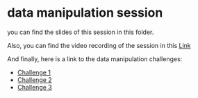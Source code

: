 # data manipulation session

you can find the slides of this session in this folder.

Also, you can find the video recording of the session in this [Link](https://drive.google.com/file/d/1HKg-pz9IdIaGoIb43m_xCcNGMfa3Eeqm/view?usp=sharing)

And finally, here is a link to the data manipulation challenges:

- [Challenge 1](https://colab.research.google.com/drive/1YhjDJ6NwSlnL5XGc2TmCHC-Unle91Ri0?usp=sharing)
- [Challenge 2](https://colab.research.google.com/drive/1G2GBiOYIwTSSTDEMSiNre91EcpUVQtjP?usp=sharing)
- [Challenge 3](https://colab.research.google.com/drive/10ipObSu25TlQnnwIvYDTGYRNiz8tIA0Z?usp=sharing)
